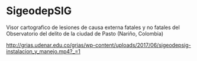 # SigeodepSIG
Visor cartografico de lesiones de causa externa fatales y no fatales del Observatorio del delito de la ciudad de Pasto (Nariño, Colombia)

http://grias.udenar.edu.co/grias/wp-content/uploads/2017/06/sigeodepsig-instalacion_y_manejo.mp4?_=1
